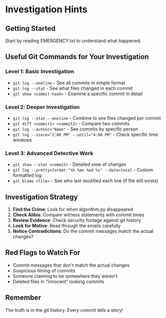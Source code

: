 # Investigation Hints

## Getting Started
Start by reading EMERGENCY.txt to understand what happened.

## Useful Git Commands for Your Investigation

### Level 1: Basic Investigation
- `git log --oneline` - See all commits in simple format
- `git log --stat` - See what files changed in each commit
- `git show <commit-hash>` - Examine a specific commit in detail

### Level 2: Deeper Investigation  
- `git log --stat --oneline` - Combine to see files changed per commit
- `git diff <commit1> <commit2>` - Compare two commits
- `git log --author="Name"` - See commits by specific person
- `git log --since="2:00 PM" --until="4:00 PM"` - Check specific time windows

### Level 3: Advanced Detective Work
- `git show --stat <commit>` - Detailed view of changes
- `git log --pretty=format:"%h %an %ad %s" --date=local` - Custom formatted log
- `git blame <file>` - See who last modified each line (if file still exists)

## Investigation Strategy

1. **Find the Crime**: Look for when algorithm.py disappeared
2. **Check Alibis**: Compare witness statements with commit times
3. **Review Evidence**: Check security footage against git history
4. **Look for Motive**: Read through the emails carefully
5. **Notice Contradictions**: Do the commit messages match the actual changes?

## Red Flags to Watch For
- Commit messages that don't match the actual changes
- Suspicious timing of commits
- Someone claiming to be somewhere they weren't
- Deleted files in "innocent" looking commits

## Remember
The truth is in the git history. Every commit tells a story!